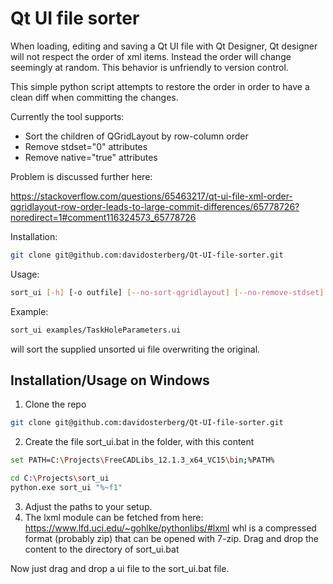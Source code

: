 # Qt UI file sorter

When loading, editing and saving a Qt UI file with Qt Designer, Qt designer will not respect the order of xml items. Instead the order will change seemingly at random. This behavior is unfriendly to version control.

This simple python script attempts to restore the order in order to have a clean diff when committing the changes. 

Currently the tool supports:
- Sort the children of QGridLayout by row-column order
- Remove stdset="0" attributes
- Remove native="true" attributes

Problem is discussed further here:

https://stackoverflow.com/questions/65463217/qt-ui-file-xml-order-qgridlayout-row-order-leads-to-large-commit-differences/65778726?noredirect=1#comment116324573_65778726


Installation:
```sh
git clone git@github.com:davidosterberg/Qt-UI-file-sorter.git
```

Usage:
```sh
sort_ui [-h] [-o outfile] [--no-sort-qgridlayout] [--no-remove-stdset] [--no-remove-native] filename
```

Example:
```sh
sort_ui examples/TaskHoleParameters.ui
```
will sort the supplied unsorted ui file overwriting the original.

## Installation/Usage on Windows

1. Clone the repo
```sh
git clone git@github.com:davidosterberg/Qt-UI-file-sorter.git
```

2. Create the file sort_ui.bat in the folder, with this content
```sh
set PATH=C:\Projects\FreeCADLibs_12.1.3_x64_VC15\bin;%PATH%

cd C:\Projects\sort_ui
python.exe sort_ui "%~f1"
```

3. Adjust the paths to your setup.
4. The lxml module can be fetched from here: https://www.lfd.uci.edu/~gohlke/pythonlibs/#lxml
whl is a compressed format (probably zip) that can be opened with 7-zip. Drag and drop the content to the directory of sort_ui.bat


Now just drag and drop a ui file to the sort_ui.bat file.
